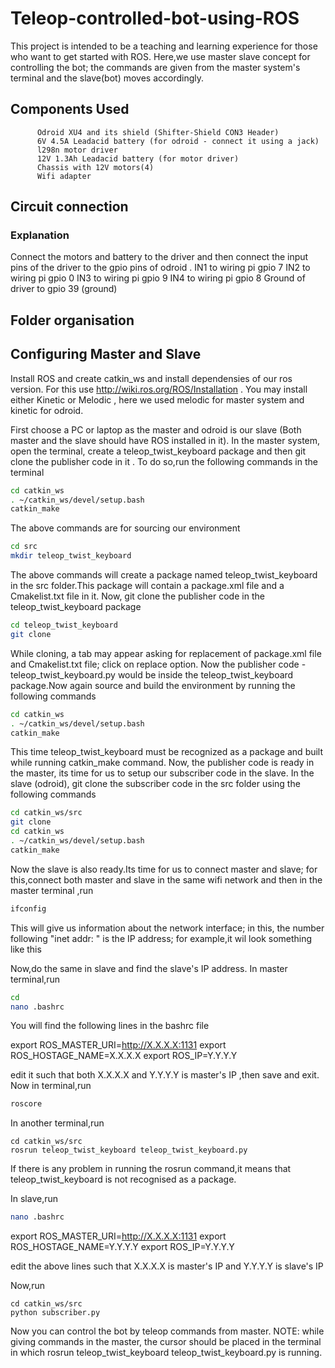 # Teleop-controlled-bot-using-ROS
  This project is intended to be a teaching and learning experience for those who want to get started with ROS. Here,we use master slave concept for controlling the bot; the commands are given from the master system's terminal and the slave(bot) moves accordingly.
          
## Components Used
          Odroid XU4 and its shield (Shifter-Shield CON3 Header)
          6V 4.5A Leadacid battery (for odroid - connect it using a jack)
          l298n motor driver
          12V 1.3Ah Leadacid battery (for motor driver)
          Chassis with 12V motors(4)   
          Wifi adapter
          
## Circuit connection
### Explanation
  Connect the motors and battery to the driver and then connect the input pins of the driver to the gpio pins of odroid .
          IN1 to wiring pi gpio 7
          IN2 to wiring pi gpio 0
          IN3 to wiring pi gpio 9
          IN4 to wiring pi gpio 8
          Ground of driver to gpio 39 (ground)
         
## Folder organisation

## Configuring Master and Slave
   Install ROS and create catkin_ws and install dependensies of our ros version. For this use http://wiki.ros.org/ROS/Installation . You may install either Kinetic or Melodic , here we used melodic for master system and kinetic for odroid.
          
   First choose a PC or laptop as the master and odroid is our slave (Both master and the slave should have ROS installed in it).
          In the master system, open the terminal, create a teleop_twist_keyboard package and then git clone the publisher code in it . To do so,run the following commands in the terminal
```sh
cd catkin_ws
. ~/catkin_ws/devel/setup.bash
catkin_make
```
The above commands are for sourcing our environment
```sh
cd src
mkdir teleop_twist_keyboard
```
The above commands will create a package named teleop_twist_keyboard in the src folder.This package will contain a package.xml file and a Cmakelist.txt file in it.
Now, git clone the publisher code in the teleop_twist_keyboard package
```sh
cd teleop_twist_keyboard
git clone 
```
While cloning, a tab may appear asking for replacement of package.xml file and Cmakelist.txt file; click on replace option.
Now the publisher code - teleop_twist_keyboard.py would be inside the teleop_twist_keyboard package.Now again source and build the environment by running the following commands
```sh
cd catkin_ws
. ~/catkin_ws/devel/setup.bash
catkin_make
```
This time teleop_twist_keyboard must be recognized as a package and built while running catkin_make command.
Now, the publisher code is ready in the master, its time for us to setup our subscriber code in the slave.
In the slave (odroid), git clone the subscriber code in the src folder using the following commands
```sh
cd catkin_ws/src
git clone 
cd catkin_ws
. ~/catkin_ws/devel/setup.bash
catkin_make
```
Now the slave is also ready.Its time for us to connect master and slave; for this,connect both master and slave in the same wifi network and then in the master terminal ,run
```sh
ifconfig
```
This will give us information about the network interface; in this, the number following "inet addr:  " is the IP address; for example,it wil look something like this

Now,do the same in slave and find the slave's IP address.
In master terminal,run
```sh
cd
nano .bashrc
```
You will find the following lines in the bashrc file

export ROS_MASTER_URI=http://X.X.X.X:1131
export ROS_HOSTAGE_NAME=X.X.X.X
export ROS_IP=Y.Y.Y.Y

edit it such that both X.X.X.X and Y.Y.Y.Y is master's IP ,then save and exit.
Now in terminal,run
```sh
roscore
```
In another terminal,run
```
cd catkin_ws/src
rosrun teleop_twist_keyboard teleop_twist_keyboard.py
```
If there is any problem in running the rosrun command,it means that teleop_twist_keyboard is not recognised as a package.

In slave,run
```sh
nano .bashrc
```
export ROS_MASTER_URI=http://X.X.X.X:1131
export ROS_HOSTAGE_NAME=Y.Y.Y.Y
export ROS_IP=Y.Y.Y.Y

edit the above lines such that X.X.X.X is master's IP and Y.Y.Y.Y is slave's IP

Now,run
```
cd catkin_ws/src
python subscriber.py
```
Now you can control the bot by teleop commands from master.
NOTE: while giving commands in the master, the cursor should be placed in the terminal in which rosrun teleop_twist_keyboard teleop_twist_keyboard.py is running.



         
          
          
          
          
